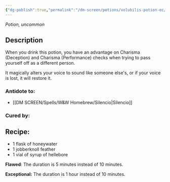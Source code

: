 ```yaml
---
{"dg-publish":true,"permalink":"/dm-screen/potions/volubilis-potion-ec/"}
---
```


*Potion, uncommon* 

## Description

When you drink this potion, you have an advantage on Charisma (Deception) and Charisma (Performance) checks when trying to pass yourself off as a different person. 

It magically alters your voice to sound like someone else's, or if your voice is lost, it will restore it.

### Antidote to: 
- [[DM SCREEN/Spells/W&W Homebrew/Silencio\|Silencio]]

### Cured by:


## Recipe:

- 1 flask of honeywater
- 1 jobberknoll feather
- 1 vial of syrup of hellebore

**Flawed**:
The duration is 5 minutes instead of 10 minutes.

**Exceptional:** 
The duration is 1 hour instead of 10 minutes.